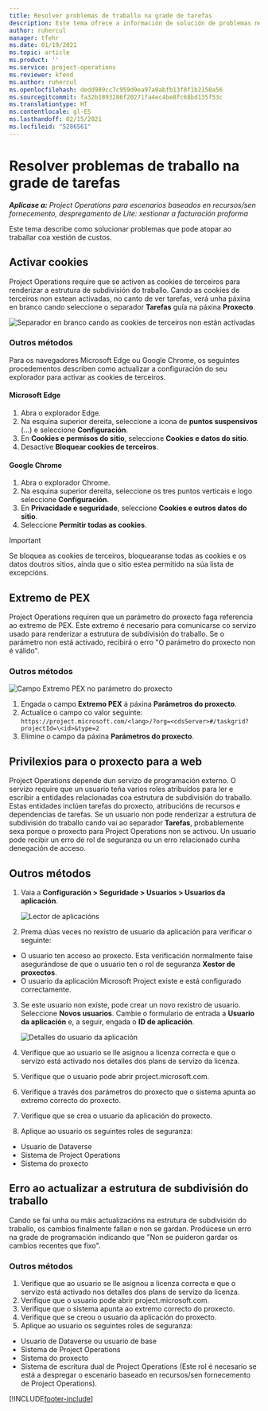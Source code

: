 ```yaml
---
title: Resolver problemas de traballo na grade de tarefas
description: Este tema ofrece a información de solución de problemas necesaria cando se traballa na grade de tarefas.
author: ruhercul
manager: tfehr
ms.date: 01/19/2021
ms.topic: article
ms.product: ''
ms.service: project-operations
ms.reviewer: kfend
ms.author: ruhercul
ms.openlocfilehash: dedd989cc7c959d9ea97a0abfb13f8f1b2150a56
ms.sourcegitcommit: fa32b1893286f20271fa4ec4be8fc68bd135f53c
ms.translationtype: HT
ms.contentlocale: gl-ES
ms.lasthandoff: 02/15/2021
ms.locfileid: "5286561"
---
```

# <a name="troubleshoot-working-in-the-task-grid"></a>Resolver problemas de traballo na grade de tarefas 

_**Aplícase a:** Project Operations para escenarios baseados en recursos/sen fornecemento, despregamento de Lite: xestionar a facturación proforma_

Este tema describe como solucionar problemas que pode atopar ao traballar coa xestión de custos.

## <a name="enable-cookies"></a>Activar cookies

Project Operations require que se activen as cookies de terceiros para renderizar a estrutura de subdivisión do traballo. Cando as cookies de terceiros non estean activadas, no canto de ver tarefas, verá unha páxina en branco cando seleccione o separador **Tarefas** guía na páxina **Proxecto**.

![Separador en branco cando as cookies de terceiros non están activadas](media/blankschedule.png)


### <a name="workaround"></a>Outros métodos
Para os navegadores Microsoft Edge ou Google Chrome, os seguintes procedementos describen como actualizar a configuración do seu explorador para activar as cookies de terceiros.

#### <a name="microsoft-edge"></a>Microsoft Edge

1. Abra o explorador Edge.
2. Na esquina superior dereita, seleccione a icona de **puntos suspensivos** (...) e seleccione **Configuración**.
3. En **Cookies e permisos do sitio**, seleccione **Cookies e datos do sitio**.
4. Desactive **Bloquear cookies de terceiros**.

#### <a name="google-chrome"></a>Google Chrome

1. Abra o explorador Chrome.
2. Na esquina superior dereita, seleccione os tres puntos verticais e logo seleccione **Configuración**.
3. En **Privacidade e seguridade**, seleccione **Cookies e outros datos do sitio**.
4. Seleccione **Permitir todas as cookies**.

> [!IMPORTANT]
> Se bloquea as cookies de terceiros, bloquearanse todas as cookies e os datos doutros sitios, aínda que o sitio estea permitido na súa lista de excepcións.

## <a name="pex-endpoint"></a>Extremo de PEX

Project Operations requiren que un parámetro do proxecto faga referencia ao extremo de PEX. Este extremo é necesario para comunicarse co servizo usado para renderizar a estrutura de subdivisión do traballo. Se o parámetro non está activado, recibirá o erro "O parámetro do proxecto non é válido". 

### <a name="workaround"></a>Outros métodos
 ![Campo Extremo PEX no parámetro do proxecto](media/projectparameter.png)

1. Engada o campo **Extremo PEX** á páxina **Parámetros do proxecto**.
2. Actualice o campo co valor seguinte: `https://project.microsoft.com/<lang>/?org=<cdsServer>#/taskgrid?projectId=\<id>&type=2`
3. Elimine o campo da páxina **Parámetros do proxecto**.

## <a name="privileges-for-project-for-the-web"></a>Privilexios para o proxecto para a web

Project Operations depende dun servizo de programación externo. O servizo require que un usuario teña varios roles atribuídos para ler e escribir a entidades relacionadas coa estrutura de subdivisión do traballo. Estas entidades inclúen tarefas do proxecto, atribucións de recursos e dependencias de tarefas. Se un usuario non pode renderizar a estrutura de subdivisión do traballo cando vai ao separador **Tarefas**, probablemente sexa porque o proxecto para Project Operations non se activou. Un usuario pode recibir un erro de rol de seguranza ou un erro relacionado cunha denegación de acceso.


## <a name="workaround"></a>Outros métodos

1. Vaia a **Configuración > Seguridade > Usuarios > Usuarios da aplicación**.  

   ![Lector de aplicacións](media/applicationuser.jpg)
   
2. Prema dúas veces no rexistro de usuario da aplicación para verificar o seguinte:

 - O usuario ten acceso ao proxecto. Esta verificación normalmente faise asegurándose de que o usuario ten o rol de seguranza **Xestor de proxectos**.
 - O usuario da aplicación Microsoft Project existe e está configurado correctamente.
 
3. Se este usuario non existe, pode crear un novo rexistro de usuario. Seleccione **Novos usuarios**. Cambie o formulario de entrada a **Usuario da aplicación** e, a seguir, engada o **ID de aplicación**.

   ![Detalles do usuario da aplicación](media/applicationuserdetails.jpg)

4. Verifique que ao usuario se lle asignou a licenza correcta e que o servizo está activado nos detalles dos plans de servizo da licenza.
5. Verifique que o usuario pode abrir project.microsoft.com.
6. Verifique a través dos parámetros do proxecto que o sistema apunta ao extremo correcto do proxecto.
7. Verifique que se crea o usuario da aplicación do proxecto.
8. Aplique ao usuario os seguintes roles de seguranza:

  - Usuario de Dataverse
  - Sistema de Project Operations
  - Sistema do proxecto

## <a name="error-when-updating-the-work-breakdown-structure"></a>Erro ao actualizar a estrutura de subdivisión do traballo

Cando se fai unha ou máis actualizacións na estrutura de subdivisión do traballo, os cambios finalmente fallan e non se gardan. Prodúcese un erro na grade de programación indicando que "Non se puideron gardar os cambios recentes que fixo".

### <a name="workaround"></a>Outros métodos

1. Verifique que ao usuario se lle asignou a licenza correcta e que o servizo está activado nos detalles dos plans de servizo da licenza.
2. Verifique que o usuario pode abrir project.microsoft.com.
3. Verifique que o sistema apunta ao extremo correcto do proxecto.
4. Verifique que se creou o usuario da aplicación do proxecto.
5. Aplique ao usuario os seguintes roles de seguranza:
  
  - Usuario de Dataverse ou usuario de base
  - Sistema de Project Operations
  - Sistema do proxecto
  - Sistema de escritura dual de Project Operations (Este rol é necesario se está a despregar o escenario baseado en recursos/sen fornecemento de Project Operations).


[!INCLUDE[footer-include](../includes/footer-banner.md)]